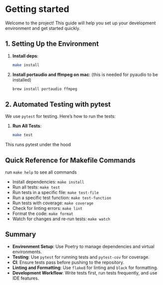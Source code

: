 # Getting started

Welcome to the project! This guide will help you set up your development environment and get started quickly.

## 1. Setting Up the Environment

1. **Install deps**:

   ```bash
   make install
   ```

2. **Install portaudio and ffmpeg on mac**: (this is needed for pyaudio to be installed)

   ```bash
   brew install portaudio ffmpeg
   ```

## 2. Automated Testing with pytest

We use `pytest` for testing. Here’s how to run the tests:

1. **Run All Tests**:

   ```bash
   make test
   ```

This runs pytest under the hood

## Quick Reference for Makefile Commands

run `make help` to see all commands

- Install dependencies: `make install`
- Run all tests: `make test`
- Run tests in a specific file: `make test-file`
- Run a specific test function: `make test-function`
- Run tests with coverage: `make coverage`
- Check for linting errors: `make lint`
- Format the code: `make format`
- Watch for changes and re-run tests: `make watch`

## Summary

- **Environment Setup**: Use Poetry to manage dependencies and virtual environments.
- **Testing**: Use `pytest` for running tests and `pytest-cov` for coverage.
- **CI**: Ensure tests pass before pushing to the repository.
- **Linting and Formatting**: Use `flake8` for linting and `black` for formatting.
- **Development Workflow**: Write tests first, run tests frequently, and use IDE features.
